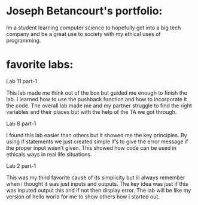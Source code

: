 
# Joseph Betancourt's portfolio:

Im a student learning computer science to hopefully get into a big tech company and be a great use to society with my ethical uses of programming.

# favorite labs:

Lab 11 part-1

This lab made me think out of the box but guided me enough to finish the lab.
I learned how to use the pushback function and how to incorporate it the code.
The overall lab made me and my partner struggle to find the right variables and their places but with the help of the TA we got through.

Lab 8 part-1

I found this lab easier than others but it showed me the key principles. By using if statements we 
just created simple if’s to give the error message if the proper input wasn't given. This showed how code can be used in ethicals ways in real life situations.

Lab 2 part-1 

This was my third favorite cause of its simplicity but ill always remember when i thought it was just inputs and outputs. The key idea was just if this was inputed output this and if not then display error. The lab will be like my version of hello world for me to show others how i started out.
